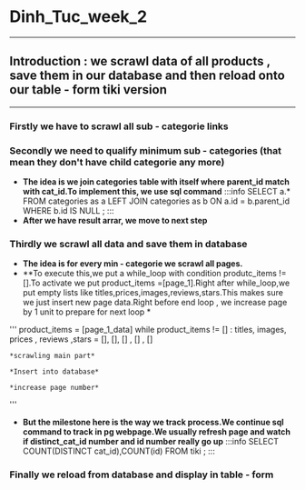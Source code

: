 # Dinh_Tuc_week_2
---
## Introduction : we scrawl data of all products , save them in our database and then reload onto our table - form tiki version
---
### Firstly we have to scrawl all sub - categorie links

### Secondly we need to qualify minimum sub - categories (that mean they don't have child categorie any more)

- **The idea is we join categories table with itself where parent_id match with cat_id.To implement this, we use sql command**
:::info
 SELECT a.* FROM categories as a LEFT JOIN categories as b ON a.id = b.parent_id WHERE b.id IS NULL ;
:::
- **After we have result arrar, we move to next step**

### Thirdly we scrawl all data and save them in database
- **The idea is for every min - categorie we scrawl all pages.**
- **To execute this,we put a while_loop with condition produtc_items != [].To activate we put product_items =[page_1].Right after while_loop,we put empty lists like titles,prices,images,reviews,stars.This makes sure we just insert new page data.Right before end loop , we increase page by 1 unit to prepare for next loop *


''' 
 product_items = [page_1_data]
 while product_items != [] :
    titles, images, prices , reviews ,stars = [], [], [] , [] , []
    
    *scrawling main part*
    
    *Insert into database*
    
    *increase page number*
'''    
- **But the milestone here is the way we track process.We continue sql command to track in pg webpage.We usually refresh page and watch if distinct_cat_id number and id number really go up**
:::info
 SELECT COUNT(DISTINCT cat_id),COUNT(id) FROM tiki ;
:::
### Finally we reload from database and display in table - form 

